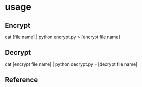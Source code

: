 # usage

## Encrypt
cat [file name] | python encrypt.py > [encrypt file name]

## Decrypt
cat [encrypt file name] | python decrypt.py > [decrypt file name]

## Reference

